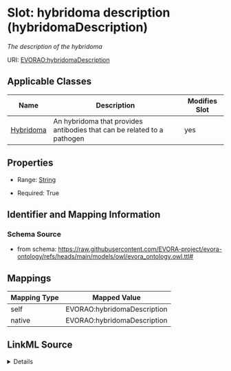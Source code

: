 

# Slot: hybridoma description (hybridomaDescription)


_The description of the hybridoma_





URI: [EVORAO:hybridomaDescription](https://raw.githubusercontent.com/EVORA-project/evora-ontology/refs/heads/main/models/owl/evora_ontology.owl.ttl#hybridomaDescription)



<!-- no inheritance hierarchy -->





## Applicable Classes

| Name | Description | Modifies Slot |
| --- | --- | --- |
| [Hybridoma](Hybridoma.md) | An hybridoma that provides antibodies that can be related to a pathogen |  yes  |







## Properties

* Range: [String](String.md)

* Required: True





## Identifier and Mapping Information







### Schema Source


* from schema: https://raw.githubusercontent.com/EVORA-project/evora-ontology/refs/heads/main/models/owl/evora_ontology.owl.ttl#




## Mappings

| Mapping Type | Mapped Value |
| ---  | ---  |
| self | EVORAO:hybridomaDescription |
| native | EVORAO:hybridomaDescription |




## LinkML Source

<details>
```yaml
name: hybridomaDescription
description: The description of the hybridoma
title: hybridoma description
from_schema: https://raw.githubusercontent.com/EVORA-project/evora-ontology/refs/heads/main/models/owl/evora_ontology.owl.ttl#
rank: 1000
alias: hybridomaDescription
domain_of:
- Hybridoma
range: string
required: true
multivalued: false

```
</details>